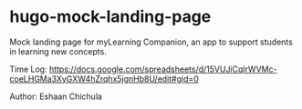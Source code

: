 # hugo-mock-landing-page

Mock landing page for myLearning Companion, an app to support students in learning new concepts.

Time Log: https://docs.google.com/spreadsheets/d/15VUJiCqIrWVMc-coeLHGMa3XyGXW4hZrqhx5jgnHb8U/edit#gid=0

Author: Eshaan Chichula
